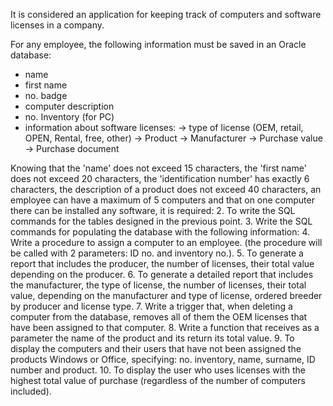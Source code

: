 It is considered an application for keeping track of computers and software licenses in a company.

For any employee, the following information must be saved in an Oracle database:
- name
- first name
- no. badge
- computer description
- no. Inventory (for PC)
- information about software licenses: 
  -> type of license (OEM, retail, OPEN, Rental, free, other)
  -> Product
  -> Manufacturer
  -> Purchase value
  -> Purchase document
  
Knowing that the 'name' does not exceed 15 characters, the 'first name' does not exceed 20 characters, the 'identification number' has exactly 6 characters, the description of a product does not exceed 40 characters, an employee can have a maximum of 5 computers and that on one computer there can be installed any software, it is required:
2. To write the SQL commands for the tables designed in the previous point.
3. Write the SQL commands for populating the database with the following information:
4. Write a procedure to assign a computer to an employee. (the procedure will be called with 2 parameters: ID no. and inventory no.).
5. To generate a report that includes the producer, the number of licenses, their total value depending on the producer.
6. To generate a detailed report that includes the manufacturer, the type of license,
the number of licenses, their total value, depending on the manufacturer and type of license,
ordered breeder by producer and license type.
7. Write a trigger that, when deleting a computer from the database, removes all of them
the OEM licenses that have been assigned to that computer.
8. Write a function that receives as a parameter the name of the product and its
return its total value.
9. To display the computers and their users that have not been assigned the products
Windows or Office, specifying: no. inventory, name, surname, ID number and
product.
10. To display the user who uses licenses with the highest total value of
purchase (regardless of the number of computers included).
